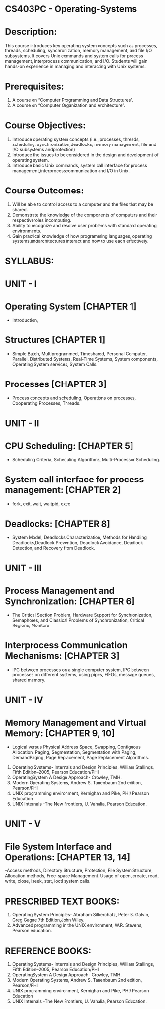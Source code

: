 # CS403PC - Operating-Systems

# Description:
This course introduces key operating system concepts such as processes, threads, scheduling, synchronization, memory management, and file I/O subsystems. It covers Unix commands and system calls for process management, interprocess communication, and I/O. Students will gain hands-on experience in managing and interacting with Unix systems.

# Prerequisites:
   1. A course on “Computer Programming and Data Structures”.
   2. A course on “Computer Organization and Architecture”.
   
# Course Objectives:
   1. Introduce operating system concepts (i.e., processes, threads, scheduling, synchronization,deadlocks, memory management, file and I/O subsystems andprotection)
   2. Introduce the issues to be considered in the design and development of operating system.
   3. Introduce basic Unix commands, system call interface for process management,interprocesscommunication and I/O in Unix.

# Course Outcomes:
   1. Will be able to control access to a computer and the files that may be shared.
   2. Demonstrate the knowledge of the components of computers and their respectiveroles incomputing.
   3. Ability to recognize and resolve user problems with standard operating environments.
   4. Gain practical knowledge of how programming languages, operating systems,andarchitectures interact and how to use each effectively.

# SYLLABUS:

# UNIT - I
# Operating System [CHAPTER 1]
  - Introduction, 
# Structures [CHAPTER 1]
  - Simple Batch, Multiprogrammed, Timeshared, Personal Computer, Parallel, Distributed Systems, Real-Time Systems, System components, Operating System services, System Calls. 
# Processes [CHAPTER 3]
  - Process concepts and scheduling, Operations on processes, Cooperating Processes, Threads.

# UNIT - II
# CPU Scheduling: [CHAPTER 5]  
  - Scheduling Criteria, Scheduling Algorithms, Multi-Processor Scheduling.
# System call interface for process management: [CHAPTER 2]
  - fork, exit, wait, waitpid, exec
# Deadlocks: [CHAPTER 8]  
  - System Model, Deadlocks Characterization, Methods for Handling Deadlocks,Deadlock Prevention, Deadlock Avoidance, Deadlock Detection, and Recovery from Deadlock.

# UNIT - III
# Process Management and Synchronization: [CHAPTER 6]
  - The Critical Section Problem, Hardware Support for Synchronization, Semaphores, and Classical Problems of Synchronization, Critical Regions, Monitors
# Interprocess Communication Mechanisms: [CHAPTER 3]
  - IPC between processes on a single computer system, IPC between processes on different systems, using pipes, FIFOs, message queues, shared memory.

# UNIT - IV
# Memory Management and Virtual Memory: [CHAPTER 9, 10]
  - Logical versus Physical Address Space, Swapping, Contiguous Allocation, Paging, Segmentation, Segmentation with Paging, DemandPaging, Page Replacement, Page Replacement Algorithms.
1. Operating Systems- Internals and Design Principles, William Stallings, Fifth Edition–2005, Pearson Education/PHI
2. OperatingSystem A Design Approach- Crowley, TMH.
3. Modern Operating Systems, Andrew S. Tanenbaum 2nd edition, Pearson/PHI
4. UNIX programming environment, Kernighan and Pike, PHI/ Pearson Education
5. UNIX Internals -The New Frontiers, U. Vahalia, Pearson Education.
# UNIT - V
# File System Interface and Operations: [CHAPTER 13, 14]
  -Access methods, Directory Structure, Protection, File System Structure, Allocation methods, Free-space Management. Usage of open, create, read, write, close, lseek, stat, ioctl system calls.

# PRESCRIBED TEXT BOOKS:
   1. Operating System Principles- Abraham Silberchatz, Peter B. Galvin, Greg Gagne 7th Edition,John Wiley.
   2. Advanced programming in the UNIX environment, W.R. Stevens, Pearson education.

# REFERENCE BOOKS:
   1. Operating Systems- Internals and Design Principles, William Stallings, Fifth Edition–2005, Pearson Education/PHI
   2. OperatingSystem A Design Approach- Crowley, TMH.
   3. Modern Operating Systems, Andrew S. Tanenbaum 2nd edition, Pearson/PHI
   4. UNIX programming environment, Kernighan and Pike, PHI/ Pearson Education
   5. UNIX Internals -The New Frontiers, U. Vahalia, Pearson Education.
